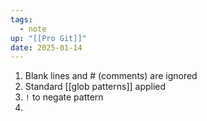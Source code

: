 ```yaml
---
tags:
  - note
up: "[[Pro Git]]"
date: 2025-01-14
---
```

1. Blank lines and # (comments) are ignored
2. Standard [[glob patterns]] applied
3. `!` to negate pattern
4. 